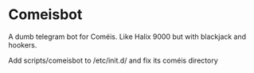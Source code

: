 # Comeisbot
A dumb telegram bot for Coméis. Like Halix 9000 but with blackjack and hookers.

Add scripts/comeisbot to /etc/init.d/ and fix its coméis directory
